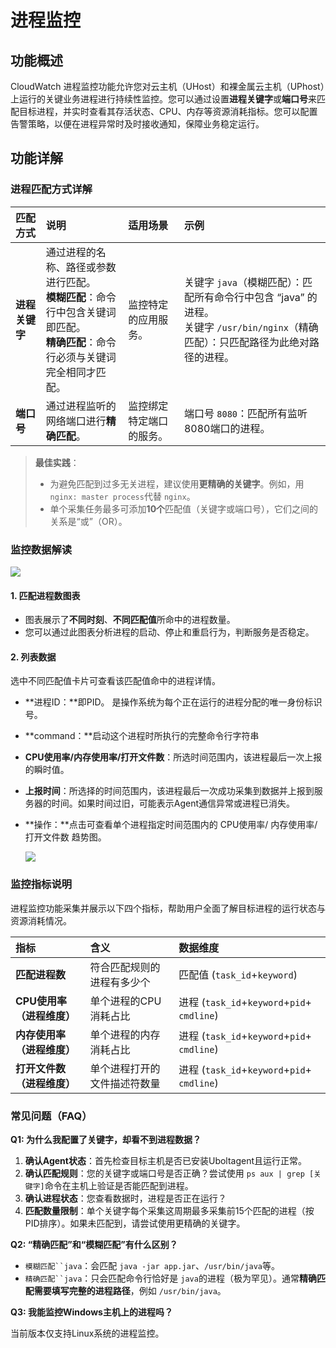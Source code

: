 # 进程监控

## 功能概述

CloudWatch 进程监控功能允许您对云主机（UHost）和裸金属云主机（UPhost）上运行的关键业务进程进行持续性监控。您可以通过设置**进程关键字**或**端口号**来匹配目标进程，并实时查看其存活状态、CPU、内存等资源消耗指标。您可以配置告警策略，以便在进程异常时及时接收通知，保障业务稳定运行。

## 功能详解

### 进程匹配方式详解

| 匹配方式       | 说明                                                         | 适用场景                 | 示例                                                         |
| :------------- | :----------------------------------------------------------- | :----------------------- | :----------------------------------------------------------- |
| **进程关键字** | 通过进程的名称、路径或参数进行匹配。<br />**模糊匹配**：命令行中包含关键词即匹配。<br />**精确匹配**：命令行必须与关键词完全相同才匹配。 | 监控特定的应用服务。     | 关键字 `java`（模糊匹配）：匹配所有命令行中包含 “java” 的进程。<br />关键字 `/usr/bin/nginx`（精确匹配）：只匹配路径为此绝对路径的进程。 |
| **端口号**     | 通过进程监听的网络端口进行**精确匹配**。                     | 监控绑定特定端口的服务。 | 端口号 `8080`：匹配所有监听8080端口的进程。                  |

> **最佳实践**：
>
> - 为避免匹配到过多无关进程，建议使用**更精确的关键字**。例如，用 `nginx: master process`代替 `nginx`。
> - 单个采集任务最多可添加**10个**匹配值（关键字或端口号），它们之间的关系是“或”（OR）。

### 监控数据解读

![](https://www-s.ucloud.cn/2025/09/7c53778bf4c912c9b3b83e6f40400031_1758190954296.png)

#### 1. 匹配进程数图表

- 图表展示了**不同时刻**、**不同匹配值**所命中的进程数量。
- 您可以通过此图表分析进程的启动、停止和重启行为，判断服务是否稳定。

#### 2. 列表数据

选中不同匹配值卡片可查看该匹配值命中的进程详情。

- **进程ID：**即PID。 是操作系统为每个正在运行的进程分配的唯一身份标识号。

- **command：**启动这个进程时所执行的完整命令行字符串

- **CPU使用率/内存使用率/打开文件数**：所选时间范围内，该进程最后一次上报的瞬时值。

- **上报时间**：所选择的时间范围内，该进程最后一次成功采集到数据并上报到服务器的时间。如果时间过旧，可能表示Agent通信异常或进程已消失。

- **操作：**点击可查看单个进程指定时间范围内的 CPU使用率/ 内存使用率/ 打开文件数 趋势图。

  ![](https://www-s.ucloud.cn/2025/09/15e237f793cf9bf36c5761ef79bb6e57_1758190954287.png)

### 监控指标说明

进程监控功能采集并展示以下四个指标，帮助用户全面了解目标进程的运行状态与资源消耗情况。

| 指标                       | 含义                         | 数据维度                                    |
| :------------------------- | :--------------------------- | :------------------------------------------ |
| **匹配进程数**             | 符合匹配规则的进程有多少个   | 匹配值 (`task_id`+`keyword`)                |
| **CPU使用率（进程维度）**  | 单个进程的CPU消耗占比        | 进程 (`task_id`+`keyword`+`pid`+ `cmdline`) |
| **内存使用率（进程维度）** | 单个进程的内存消耗占比       | 进程 (`task_id`+`keyword`+`pid`+ `cmdline`) |
| **打开文件数（进程维度）** | 单个进程打开的文件描述符数量 | 进程 (`task_id`+`keyword`+`pid`+ `cmdline`) |

### 常见问题（FAQ）

**Q1: 为什么我配置了关键字，却看不到进程数据？**

1. **确认Agent状态**：首先检查目标主机是否已安装Uboltagent且运行正常。
2. **确认匹配规则**：您的关键字或端口号是否正确？尝试使用 `ps aux | grep [关键字]`命令在主机上验证是否能匹配到进程。
3. **确认进程状态**：您查看数据时，进程是否正在运行？
4. **匹配数量限制**：单个关键字每个采集这周期最多采集前15个匹配的进程（按PID排序）。如果未匹配到，请尝试使用更精确的关键字。

**Q2: “精确匹配”和“模糊匹配”有什么区别？**

- `模糊匹配``java`：会匹配 `java -jar app.jar`、`/usr/bin/java`等。
- `精确匹配``java`：只会匹配命令行恰好是 `java`的进程（极为罕见）。通常**精确匹配需要填写完整的进程路径**，例如 `/usr/bin/java`。

**Q3: 我能监控Windows主机上的进程吗？**

当前版本仅支持Linux系统的进程监控。